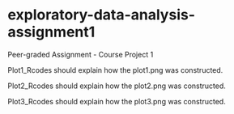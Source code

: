 # exploratory-data-analysis-assignment1
Peer-graded Assignment - Course Project 1

Plot1_Rcodes should explain how the plot1.png was constructed. 

Plot2_Rcodes should explain how the plot2.png was constructed. 

Plot3_Rcodes should explain how the plot3.png was constructed. 
